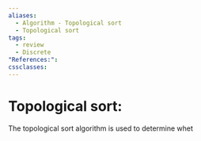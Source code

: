 ```yaml
---
aliases:
  - Algorithm - Topological sort
  - Topological sort
tags:
  - review
  - Discrete
"References:": 
cssclasses:
---
```

# Topological sort: 
The topological sort algorithm is used to determine whet